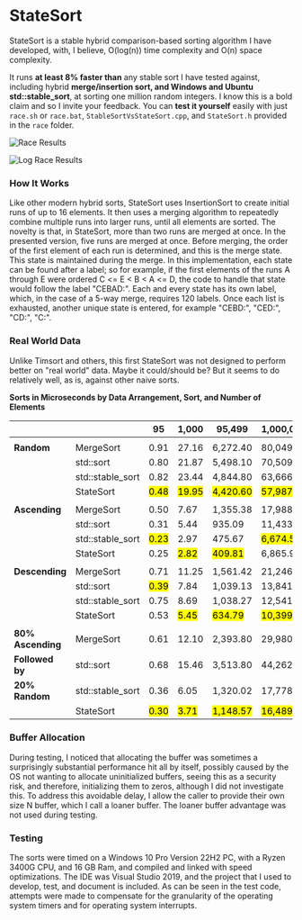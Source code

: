 # StateSort

StateSort is a stable hybrid comparison-based sorting algorithm I have developed, with, I believe, O(log(n)) time complexity and O(n) space complexity.

It runs **at least 8% faster than** any stable sort I have tested against, including hybrid **merge/insertion sort, and Windows and Ubuntu std::stable_sort**, at sorting one million random integers. I know this is a bold claim and so I invite your feedback. You can **test it yourself** easily with just `race.sh` or `race.bat`, `StableSortVsStateSort.cpp`, and `StateSort.h` provided in the `race` folder.

![Race Results](file://C:\Users\jober\Desktop\make\working\RaceResults_2024-12-29_12-38.txt.svg)

![Log Race Results](file://C:\Users\jober\Desktop\make\working\RaceResults_2024-12-29_12-38.txt.log.svg)

### How It Works

Like other modern hybrid sorts, StateSort uses InsertionSort to create initial runs of up to 16 elements. It then uses a merging algorithm to repeatedly combine multiple runs into larger runs, until all elements are sorted.
The novelty is that, in StateSort, more than two runs are merged at once. In the presented version, five runs are merged at once. Before merging, the order of the first element of each run is determined, and this is the merge state. This state is maintained during the merge.
In this implementation, each state can be found after a label; so for example, if the first elements of the runs A through E were ordered C <= E < B < A <= D, the code to handle that state would follow the label "CEBAD:".
Each and every state has its own label, which, in the case of a 5-way merge, requires 120 labels. Once each list is exhausted, another unique state is entered, for example "CEBD:", "CED:", "CD:", "C:".

### Real World Data

Unlike Timsort and others, this first StateSort was not designed to perform better on "real world" data. Maybe it could/should be? But it seems to do relatively well, as is, against other naive sorts.

**Sorts in Microseconds by Data Arrangement, Sort, and Number of Elements**

|     |     | 95  | 1,000 | 95,499 | 1,000,000 |
| --- | --- | --- | --- | --- | --- |
|     |     |     |     |     |     |
| **Random** | MergeSort | 0.91 | 27.16 | 6,272.40 | 80,049.30 |
|     | std::sort | 0.80 | 21.87 | 5,498.10 | 70,509.20 |
|     | std::stable_sort | 0.82 | 23.44 | 4,844.80 | 63,666.60 |
|     | StateSort | <mark>0.48</mark> | <mark>19.95</mark> | <mark>4,420.60</mark> | <mark>57,987.10</mark> |
|     |     |     |     |     |     |
| **Ascending** | MergeSort | 0.50 | 7.67 | 1,355.38 | 17,988.80 |
|     | std::sort | 0.31 | 5.44 | 935.09 | 11,433.00 |
|     | std::stable_sort | <mark>0.23</mark> | 2.97 | 475.67 | <mark>6,674.50</mark> |
|     | StateSort | 0.25 | <mark>2.82</mark> | <mark>409.81</mark> | 6,865.90 |
|     |     |     |     |     |     |
| **Descending** | MergeSort | 0.71 | 11.25 | 1,561.42 | 21,246.80 |
|     | std::sort | <mark>0.39</mark> | 7.84 | 1,039.13 | 13,841.60 |
|     | std::stable_sort | 0.75 | 8.69 | 1,038.27 | 12,541.80 |
|     | StateSort | 0.53 | <mark>5.45</mark> | <mark>634.79</mark> | <mark>10,399.90</mark> |
|     |     |     |     |     |     |
| **80% Ascending** | MergeSort | 0.61 | 12.10 | 2,393.80 | 29,980.60 |
| **Followed by** | std::sort | 0.68 | 15.46 | 3,513.80 | 44,262.10 |
| **20% Random** | std::stable_sort | 0.36 | 6.05 | 1,320.02 | 17,778.70 |
|     | StateSort | <mark>0.30</mark> | <mark>3.71</mark> | <mark>1,148.57</mark> | <mark>16,489.40</mark> |

### Buffer Allocation

During testing, I noticed that allocating the buffer was sometimes a surprisingly substantial performance hit all by itself, possibly caused by the OS not wanting to allocate uninitialized buffers, seeing this as a security risk, and therefore, initializing them to zeros, although I did not investigate this. To address this avoidable delay, I allow the caller to provide their own size N buffer, which I call a loaner buffer. The loaner buffer advantage was not used during testing.

### Testing

The sorts were timed on a Windows 10 Pro Version 22H2 PC, with a Ryzen 3400G CPU, and 16 GB Ram, and compiled and linked with speed optimizations. The IDE was Visual Studio 2019, and the project that I used to develop, test, and document is included. As can be seen in the test code, attempts were made to compensate for the granularity of the operating system timers and for operating system interrupts.
